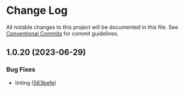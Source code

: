 # Change Log

All notable changes to this project will be documented in this file.
See [Conventional Commits](https://conventionalcommits.org) for commit guidelines.

## 1.0.20 (2023-06-29)

### Bug Fixes

- linting ([563befe](https://github.com/bcnmy/biconomy-client-sdk/commit/563befedcc37aee4c531e01809b47e559a33f526))
